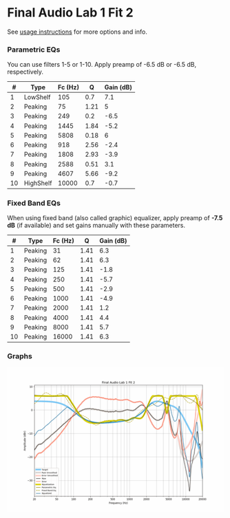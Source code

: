 # Final Audio Lab 1 Fit 2
See [usage instructions](https://github.com/jaakkopasanen/AutoEq#usage) for more options and info.

### Parametric EQs
You can use filters 1-5 or 1-10. Apply preamp of -6.5 dB or -6.5 dB, respectively.

|   # | Type      |   Fc (Hz) |    Q |   Gain (dB) |
|-----|-----------|-----------|------|-------------|
|   1 | LowShelf  |       105 | 0.7  |         7.1 |
|   2 | Peaking   |        75 | 1.21 |         5   |
|   3 | Peaking   |       249 | 0.2  |        -6.5 |
|   4 | Peaking   |      1445 | 1.84 |        -5.2 |
|   5 | Peaking   |      5808 | 0.18 |         6   |
|   6 | Peaking   |       918 | 2.56 |        -2.4 |
|   7 | Peaking   |      1808 | 2.93 |        -3.9 |
|   8 | Peaking   |      2588 | 0.51 |         3.1 |
|   9 | Peaking   |      4607 | 5.66 |        -9.2 |
|  10 | HighShelf |     10000 | 0.7  |        -0.7 |

### Fixed Band EQs
When using fixed band (also called graphic) equalizer, apply preamp of **-7.5 dB** (if available) and set gains manually with these parameters.

|   # | Type    |   Fc (Hz) |    Q |   Gain (dB) |
|-----|---------|-----------|------|-------------|
|   1 | Peaking |        31 | 1.41 |         6.3 |
|   2 | Peaking |        62 | 1.41 |         6.3 |
|   3 | Peaking |       125 | 1.41 |        -1.8 |
|   4 | Peaking |       250 | 1.41 |        -5.7 |
|   5 | Peaking |       500 | 1.41 |        -2.9 |
|   6 | Peaking |      1000 | 1.41 |        -4.9 |
|   7 | Peaking |      2000 | 1.41 |         1.2 |
|   8 | Peaking |      4000 | 1.41 |         4.4 |
|   9 | Peaking |      8000 | 1.41 |         5.7 |
|  10 | Peaking |     16000 | 1.41 |         6.3 |

### Graphs
![](./Final%20Audio%20Lab%201%20Fit%202.png)
